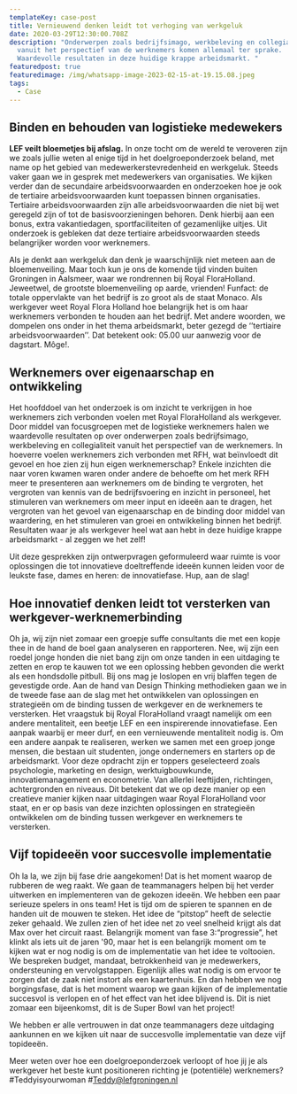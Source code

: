 ```yaml
---
templateKey: case-post
title: Vernieuwend denken leidt tot verhoging van werkgeluk
date: 2020-03-29T12:30:00.708Z
description: "Onderwerpen zoals bedrijfsimago, werkbeleving en collegialiteit
  vanuit het perspectief van de werknemers komen allemaal ter sprake.
  Waardevolle resultaten in deze huidige krappe arbeidsmarkt. "
featuredpost: true
featuredimage: /img/whatsapp-image-2023-02-15-at-19.15.08.jpeg
tags:
  - Case
---
```

## B﻿inden en behouden van logistieke medewekers

**LEF veilt bloemetjes bij afslag.** In onze tocht om de wereld te veroveren zijn we zoals jullie weten al enige tijd in het doelgroeponderzoek beland, met name op het gebied van medewerkerstevredenheid en werkgeluk. Steeds vaker gaan we in gesprek met medewerkers van organisaties. We kijken verder dan de secundaire arbeidsvoorwaarden en onderzoeken hoe je ook de tertiaire arbeidsvoorwaarden kunt toepassen binnen organisaties. Tertiaire arbeidsvoorwaarden zijn alle arbeidsvoorwaarden die niet bij wet geregeld zijn of tot de basisvoorzieningen behoren. Denk hierbij aan een bonus, extra vakantiedagen, sportfaciliteiten of gezamenlijke uitjes. Uit onderzoek is gebleken dat deze tertiaire arbeidsvoorwaarden steeds belangrijker worden voor werknemers.

Als je denkt aan werkgeluk dan denk je waarschijnlijk niet meteen aan de bloemenveiling. Maar toch kun je ons de komende tijd vinden buiten Groningen in Aalsmeer, waar we rondrennen bij Royal FloraHolland. Jeweetwel, de grootste bloemenveiling op aarde, vrienden! Funfact: de totale oppervlakte van het bedrijf is zo groot als de staat Monaco. Als werkgever weet Royal Flora Holland hoe belangrijk het is om haar werknemers verbonden te houden aan het bedrijf. Met andere woorden, we dompelen ons onder in het thema arbeidsmarkt, beter gezegd de ‘’tertiaire arbeidsvoorwaarden’’. Dat betekent ook: 05.00 uur aanwezig voor de dagstart. Môge!. 

## Werknemers over eigenaarschap en ontwikkeling

Het hoofddoel van het onderzoek is om inzicht te verkrijgen in hoe werknemers zich verbonden voelen met Royal FloraHolland als werkgever. Door middel van focusgroepen met de logistieke werknemers halen we waardevolle resultaten op over onderwerpen zoals bedrijfsimago, werkbeleving en collegialiteit vanuit het perspectief van de werknemers. In hoeverre voelen werknemers zich verbonden met RFH, wat beïnvloedt dit gevoel en hoe zien zij hun eigen werknemerschap? Enkele inzichten die naar voren kwamen waren onder andere de behoefte om het merk RFH meer te presenteren aan werknemers om de binding te vergroten, het vergroten van kennis van de bedrijfsvoering en inzicht in personeel, het stimuleren van werknemers om meer input en ideeën aan te dragen, het vergroten van het gevoel van eigenaarschap en de binding door middel van waardering, en het stimuleren van groei en ontwikkeling binnen het bedrijf. Resultaten waar je als werkgever heel wat aan hebt in deze huidige krappe arbeidsmarkt - al zeggen we het zelf! 

Uit deze gesprekken zijn ontwerpvragen geformuleerd waar ruimte is voor oplossingen die tot innovatieve doeltreffende ideeën kunnen leiden voor de leukste fase, dames en heren: de innovatiefase. Hup, aan de slag!

## Hoe innovatief denken leidt tot versterken van werkgever-werknemerbinding

Oh ja, wij zijn niet zomaar een groepje suffe consultants die met een kopje thee in de hand de boel gaan analyseren en rapporteren. Nee, wij zijn een roedel jonge honden die niet bang zijn om onze tanden in een uitdaging te zetten en erop te kauwen tot we een oplossing hebben gevonden die werkt als een hondsdolle pitbull. Bij ons mag je loslopen en vrij blaffen tegen de gevestigde orde. Aan de hand van Design Thinking methodieken gaan we in de tweede fase aan de slag met het ontwikkelen van oplossingen en strategieën om de binding tussen de werkgever en de werknemers te versterken. Het vraagstuk bij Royal FloraHolland vraagt namelijk om een andere mentaliteit, een beetje LEF en een inspirerende innovatiefase. Een aanpak waarbij er meer durf, en een vernieuwende mentaliteit nodig is. Om een andere aanpak te realiseren, werken we samen met een groep jonge mensen, die bestaan uit studenten, jonge ondernemers en starters op de arbeidsmarkt. Voor deze opdracht zijn er toppers geselecteerd zoals psychologie, marketing en design, werktuigbouwkunde, innovatiemanagement en econometrie. Van allerlei leeftijden, richtingen, achtergronden en niveaus. Dit betekent dat we op deze manier op een creatieve manier kijken naar uitdagingen waar Royal FloraHolland voor staat, en er op basis van deze inzichten oplossingen en strategieën ontwikkelen om de binding tussen werkgever en werknemers te versterken. 

## Vijf topideeën voor succesvolle implementatie

Oh la la, we zijn bij fase drie aangekomen! Dat is het moment waarop de rubberen de weg raakt. We gaan de teammanagers helpen bij het verder uitwerken en implementeren van de gekozen ideeën. We hebben een paar serieuze spelers in ons team! Het is tijd om de spieren te spannen en de handen uit de mouwen te steken. Het idee de “pitstop” heeft de selectie zeker gehaald. We zullen zien of het idee net zo veel snelheid krijgt als dat Max over het circuit raast. Belangrijk moment van fase 3:“progressie”, het klinkt als iets uit de jaren '90, maar het is een belangrijk moment om te kijken wat er nog nodig is om de implementatie van het idee te voltooien. We bespreken budget, mandaat, betrokkenheid van je medewerkers, ondersteuning en vervolgstappen. Eigenlijk alles wat nodig is om ervoor te zorgen dat de zaak niet instort als een kaartenhuis. En dan hebben we nog borgingsfase, dat is het moment waarop we gaan kijken of de implementatie succesvol is verlopen en of het effect van het idee blijvend is. Dit is niet zomaar een bijeenkomst, dit is de Super Bowl van het project!

We hebben er alle vertrouwen in dat onze teammanagers deze uitdaging aankunnen en we kijken uit naar de succesvolle implementatie van deze vijf topideeën.

Meer weten over hoe een doelgroeponderzoek verloopt of hoe jij je als werkgever het beste kunt positioneren richting je (potentiële) werknemers? #Teddyisyourwoman #Teddy@lefgroningen.nl